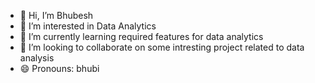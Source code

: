 - 👋 Hi, I’m Bhubesh
- 👀 I’m interested in Data Analytics
- 🌱 I’m currently learning required features for data analytics
- 💞️ I’m looking to collaborate on some intresting project related to data analysis
- 😄 Pronouns: bhubi


<!---
Bhubesh29/Bhubesh29 is a ✨ special ✨ repository because its `README.md` (this file) appears on your GitHub profile.
You can click the Preview link to take a look at your changes.
--->
